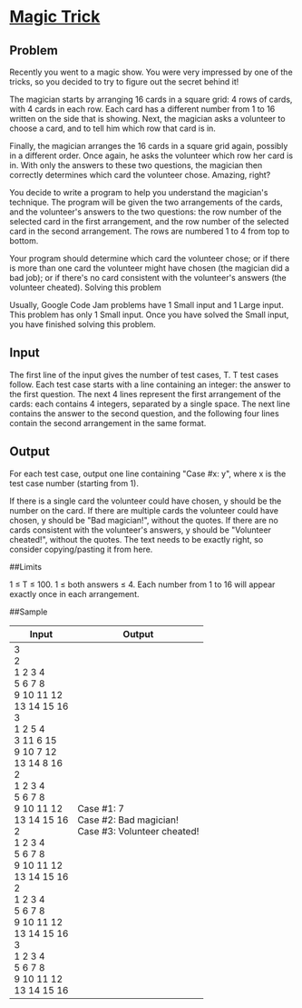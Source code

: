 # [Magic Trick](https://code.google.com/codejam/contest/2974486/dashboard)

## Problem

Recently you went to a magic show. You were very impressed by one of the tricks, so you decided to try to figure out the secret behind it!

The magician starts by arranging 16 cards in a square grid: 4 rows of cards, with 4 cards in each row. Each card has a different number from 1 to 16 written on the side that is showing. Next, the magician asks a volunteer to choose a card, and to tell him which row that card is in.

Finally, the magician arranges the 16 cards in a square grid again, possibly in a different order. Once again, he asks the volunteer which row her card is in. With only the answers to these two questions, the magician then correctly determines which card the volunteer chose. Amazing, right?

You decide to write a program to help you understand the magician's technique. The program will be given the two arrangements of the cards, and the volunteer's answers to the two questions: the row number of the selected card in the first arrangement, and the row number of the selected card in the second arrangement. The rows are numbered 1 to 4 from top to bottom.

Your program should determine which card the volunteer chose; or if there is more than one card the volunteer might have chosen (the magician did a bad job); or if there's no card consistent with the volunteer's answers (the volunteer cheated).
Solving this problem

Usually, Google Code Jam problems have 1 Small input and 1 Large input. This problem has only 1 Small input. Once you have solved the Small input, you have finished solving this problem.

## Input

The first line of the input gives the number of test cases, T. T test cases follow. Each test case starts with a line containing an integer: the answer to the first question. The next 4 lines represent the first arrangement of the cards: each contains 4 integers, separated by a single space. The next line contains the answer to the second question, and the following four lines contain the second arrangement in the same format.

## Output

For each test case, output one line containing "Case #x: y", where x is the test case number (starting from 1).

If there is a single card the volunteer could have chosen, y should be the number on the card. If there are multiple cards the volunteer could have chosen, y should be "Bad magician!", without the quotes. If there are no cards consistent with the volunteer's answers, y should be "Volunteer cheated!", without the quotes. The text needs to be exactly right, so consider copying/pasting it from here.

##Limits

1 ≤ T ≤ 100.
1 ≤ both answers ≤ 4.
Each number from 1 to 16 will appear exactly once in each arrangement.

##Sample

|Input | Output|
|------|-------|
|3 <br /> 2 <br /> 1 2 3 4 <br /> 5 6 7 8 <br /> 9 10 11 12 <br /> 13 14 15 16 <br /> 3 <br /> 1 2 5 4 <br /> 3 11 6 15 <br /> 9 10 7 12 <br /> 13 14 8 16 <br /> 2 <br /> 1 2 3 4 <br /> 5 6 7 8 <br /> 9 10 11 12 <br /> 13 14 15 16 <br /> 2 <br /> 1 2 3 4 <br /> 5 6 7 8 <br /> 9 10 11 12 <br /> 13 14 15 16 <br /> 2 <br /> 1 2 3 4 <br /> 5 6 7 8 <br /> 9 10 11 12 <br /> 13 14 15 16 <br /> 3 <br /> 1 2 3 4 <br /> 5 6 7 8 <br /> 9 10 11 12 <br /> 13 14 15 16 | Case #1: 7 <br /> Case #2: Bad magician! <br /> Case #3: Volunteer cheated! |

